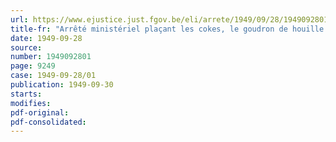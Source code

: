```yaml
---
url: https://www.ejustice.just.fgov.be/eli/arrete/1949/09/28/1949092801/justel
title-fr: "Arrêté ministériel plaçant les cokes, le goudron de houille et les dérivés des huiles légères de débenzolage du gaz sous le régime du prix normal"
date: 1949-09-28
source:
number: 1949092801
page: 9249
case: 1949-09-28/01
publication: 1949-09-30
starts:
modifies:
pdf-original:
pdf-consolidated:
---
```


